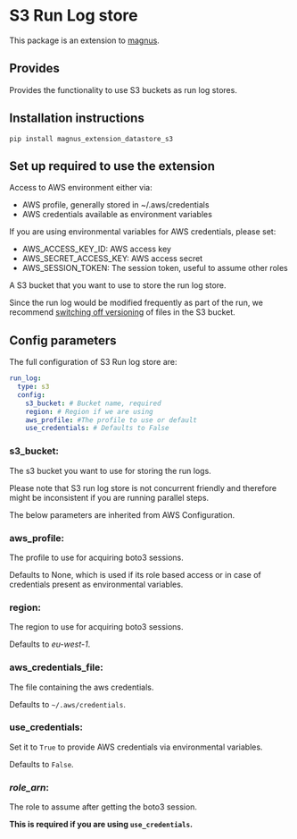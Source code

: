 # S3 Run Log store

This package is an extension to [magnus](https://github.com/AstraZeneca/magnus-core).

## Provides 
Provides the functionality to use S3 buckets as run log stores.

## Installation instructions

```pip install magnus_extension_datastore_s3```

## Set up required to use the extension

Access to AWS environment either via:

- AWS profile, generally stored in ~/.aws/credentials
- AWS credentials available as environment variables

If you are using environmental variables for AWS credentials, please set:

- AWS_ACCESS_KEY_ID: AWS access key
- AWS_SECRET_ACCESS_KEY: AWS access secret
- AWS_SESSION_TOKEN: The session token, useful to assume other roles

A S3 bucket that you want to use to store the run log store.

Since the run log would be modified frequently as part of the run, we recommend 
[switching off versioning](https://docs.aws.amazon.com/AmazonS3/latest/userguide/Versioning.html) of files in
the S3 bucket.


## Config parameters

The full configuration of S3 Run log store are:

```yaml
run_log:
  type: s3
  config:
    s3_bucket: # Bucket name, required
    region: # Region if we are using
    aws_profile: #The profile to use or default
    use_credentials: # Defaults to False
```

### **s3_bucket**:

The s3 bucket you want to use for storing the run logs.

Please note that S3 run log store is not concurrent friendly and therefore might be inconsistent 
if you are running parallel steps.

The below parameters are inherited from AWS Configuration.

### **aws_profile**:

The profile to use for acquiring boto3 sessions. 

Defaults to None, which is used if its role based access or in case of credentials present as environmental variables.

### **region**:

The region to use for acquiring boto3 sessions.

Defaults to *eu-west-1*.


### **aws_credentials_file**:

The file containing the aws credentials.

Defaults to ```~/.aws/credentials```.

### **use_credentials**:

Set it to ```True``` to provide AWS credentials via environmental variables.

Defaults to ```False```.

### ***role_arn***:

The role to assume after getting the boto3 session.

**This is required if you are using ```use_credentials```.**
